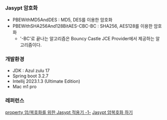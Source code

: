### Jasypt 암호화
* PBEWithMD5AndDES : MD5, DES를 이용한 암호화
* PBEWithSHA256And128BitAES-CBC-BC : SHA256, AES128를 이용한 암호화
  * '-BC'로 끝나는 알고리즘은 Bouncy Castle JCE Provider에서 제공하는 알고리즘이다.

### 개발환경
* JDK : Azul zulu 17
* Spring boot 3.2.7
* Intellij 2023.1.3 (Ultimate Edition)
* Mac m1 pro

### 레퍼런스
[property 암/복호화를 위한 Jasypt 적용기 -1-](https://velog.io/@ssol_916/Jasypt으로-properties-암호화)
[Jasypt 암복호화 하기](https://luvstudy.tistory.com/67#article-4--%EC%95%94%ED%98%B8%ED%99%94-%EC%95%8C%EA%B3%A0%EB%A6%AC%EC%A6%98-%EC%84%A0%ED%83%9D)
